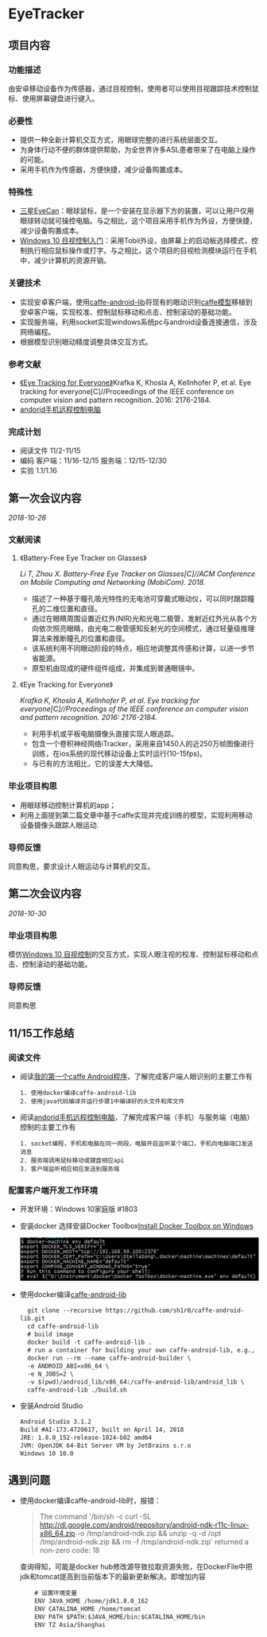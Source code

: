 # EyeTracker

## 项目内容

### 功能描述

由安卓移动设备作为传感器，通过目视控制，使用者可以使用目视跟踪技术控制鼠标、使用屏幕键盘进行键入。

### 必要性

- 提供一种全新计算机交互方式，用眼球完整的进行系统层面交互。
- 为身体行动不便的群体提供帮助，为全世界许多ASL患者带来了在电脑上操作的可能。
- 采用手机作为传感器，方便快捷，减少设备购置成本。

### 特殊性

- [三星EyeCan](http://www.eyecanproject.org/p/english.html)：眼球鼠标，是一个安装在显示器下方的装置，可以让用户仅用眼球转动就可操控电脑。与之相比，这个项目采用手机作为外设，方便快捷，减少设备购置成本。
- [Windows 10 目视控制入门](https://support.microsoft.com/zh-cn/help/4043921/windows-10-get-started-eye-control)：采用Tobii外设，由屏幕上的启动板选择模式，控制执行相应鼠标操作或打字。与之相比，这个项目的目视检测模块运行在手机中，减少计算机的资源开销。

### 关键技术

- 实现安卓客户端，使用[caffe-android-lib](https://github.com/sh1r0/caffe-android-lib)将现有的眼动识别[caffe模型](https://github.com/CSAILVision/GazeCapture)移植到安卓客户端，实现校准、控制鼠标移动和点击、控制滚动的基础功能。
- 实现服务端，利用socket实现windows系统pc与android设备连接通信，涉及网络编程。
- 根据模型识别眼动精度调整具体交互方式。

### 参考文献

- [《Eye Tracking for Everyone》](https://people.csail.mit.edu/khosla/papers/cvpr2016_Khosla.pdf)Krafka K, Khosla A, Kellnhofer P, et al. Eye tracking for everyone[C]//Proceedings of the IEEE conference on computer vision and pattern recognition. 2016: 2176-2184.
- [andorid手机远程控制电脑](https://gitee.com/lujianing/android-remote-control-computer)

### 完成计划

- 阅读文件 11/2-11/15
- 编码 客户端：11/16-12/15 服务端：12/15-12/30
- 实验 1.1/1.16

## 第一次会议内容
*2018-10-26*

### 文献阅读

1. 《Battery-Free Eye Tracker on Glasses》

      *Li T, Zhou X. Battery-Free Eye Tracker on Glasses[C]//ACM Conference on Mobile Computing and Networking (MobiCom). 2018.*

      - 描述了一种基于瞳孔吸光特性的无电池可穿戴式眼动仪，可以同时跟踪瞳孔的二维位置和直径。
      - 通过在眼睛周围设置近红外(NIR)光和光电二极管，发射近红外光从各个方向依次照亮眼睛，由光电二极管感知反射光的空间模式，通过轻量级推理算法来推断瞳孔的位置和直径。
      - 该系统利用不同眼动阶段的特点，相应地调整其传感和计算，以进一步节省能源。
      - 原型机由现成的硬件组件组成，并集成到普通眼镜中。

2. 《Eye Tracking for Everyone》

      *Krafka K, Khosla A, Kellnhofer P, et al. Eye tracking for everyone[C]//Proceedings of the IEEE conference on computer vision and pattern recognition. 2016: 2176-2184.*
      - 利用手机或平板电脑摄像头直接实现人眼追踪。
      - 包含一个卷积神经网络iTracker，采用来自1450人的近250万帧图像进行训练，在ios系统的现代移动设备上实时运行(10-15fps)。
      - 与已有的方法相比，它的误差大大降低。

### 毕业项目构思

- 用眼球移动控制计算机的app；
- 利用上面提到第二篇文章中基于caffe实现并完成训练的模型，实现利用移动设备摄像头跟踪人眼运动.

### 导师反馈
同意构思，要求设计人眼运动与计算机的交互。

## 第二次会议内容
*2018-10-30*

### 毕业项目构思
模仿[Windows 10 目视控制](https://support.microsoft.com/zh-cn/help/4043921/windows-10-get-started-eye-control)的交互方式，实现人眼注视的校准、控制鼠标移动和点击、控制滚动的基础功能。

### 导师反馈
同意构思

## 11/15工作总结

### 阅读文件

- 阅读[我的第一个caffe Android程序](https://blog.csdn.net/mogoweb/article/details/79796713)，了解完成客户端人眼识别的主要工作有
      
      1. 使用docker编译caffe-android-lib
      2. 使用java代码编译并运行步骤1中编译好的头文件和库文件

- 阅读[andorid手机远程控制电脑](https://gitee.com/lujianing/android-remote-control-computer)，了解完成客户端（手机）与服务端（电脑）控制的主要工作有

      1. socket编程，手机和电脑在同一网段，电脑开启监听某个端口，手机向电脑端口发送消息
      2. 服务端调用鼠标移动或键盘相应api
      3. 客户端监听相应相应发送到服务端

### 配置客户端开发工作环境

- 开发环境：Windows 10家庭版 #1803

- 安装docker
      选择安装Docker Toolbox[Install Docker Toolbox on Windows](https://docs.docker.com/toolbox/toolbox_install_windows/)

  ![docker-machine](./pic/docker-machine.png)

- 使用docker编译[caffe-android-lib](https://github.com/sh1r0/caffe-android-lib)

    ```
      git clone --recursive https://github.com/sh1r0/caffe-android-lib.git
      cd caffe-android-lib
      # build image
      docker build -t caffe-android-lib .
      # run a container for building your own caffe-android-lib, e.g.,
      docker run --rm --name caffe-android-builder \
      -e ANDROID_ABI=x86_64 \
      -e N_JOBS=2 \
      -v $(pwd)/android_lib/x86_64:/caffe-android-lib/android_lib \
      caffe-android-lib ./build.sh
  ```

- 安装Android Studio

  ```
  Android Studio 3.1.2
  Build #AI-173.4720617, built on April 14, 2018
  JRE: 1.8.0_152-release-1024-b02 amd64
  JVM: OpenJDK 64-Bit Server VM by JetBrains s.r.o
  Windows 10 10.0
  ```


## 遇到问题

- 使用docker编译caffe-android-lib时，报错：

  > The command '/bin/sh -c curl -SL     http://dl.google.com/android/repository/android-ndk-r11c-linux-x86_64.zip     -o /tmp/android-ndk.zip     && unzip -q -d /opt /tmp/android-ndk.zip     && rm -f /tmp/android-ndk.zip' returned a non-zero code: 18

  查询得知，可能是docker hub修改源导致拉取资源失败，在DockerFile中把jdk和tomcat提高到当前版本下的最新更新解决。即增加内容

  ```
      # 设置环境变量
      ENV JAVA_HOME /home/jdk1.8.0_162
      ENV CATALINA_HOME /home/tomcat
      ENV PATH $PATH:$JAVA_HOME/bin:$CATALINA_HOME/bin
      ENV TZ Asia/Shanghai
  ```